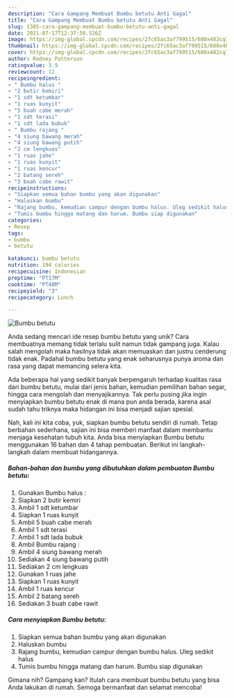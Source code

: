 ```yaml
---
description: "Cara Gampang Membuat Bumbu betutu Anti Gagal"
title: "Cara Gampang Membuat Bumbu betutu Anti Gagal"
slug: 1305-cara-gampang-membuat-bumbu-betutu-anti-gagal
date: 2021-07-17T12:37:50.526Z
image: https://img-global.cpcdn.com/recipes/2fc65ac3af799515/680x482cq70/bumbu-betutu-foto-resep-utama.jpg
thumbnail: https://img-global.cpcdn.com/recipes/2fc65ac3af799515/680x482cq70/bumbu-betutu-foto-resep-utama.jpg
cover: https://img-global.cpcdn.com/recipes/2fc65ac3af799515/680x482cq70/bumbu-betutu-foto-resep-utama.jpg
author: Rodney Patterson
ratingvalue: 3.9
reviewcount: 12
recipeingredient:
- " Bumbu halus "
- "2 butir kemiri"
- "1 sdt ketumbar"
- "1 ruas kunyit"
- "5 buah cabe merah"
- "1 sdt terasi"
- "1 sdt lada bubuk"
- " Bumbu rajang "
- "4 siung bawang merah"
- "4 siung bawang putih"
- "2 cm lengkuas"
- "1 ruas jahe"
- "1 ruas kunyit"
- "1 ruas kencur"
- "2 batang sereh"
- "3 buah cabe rawit"
recipeinstructions:
- "Siapkan semua bahan bumbu yang akan digunakan"
- "Haluskan bumbu"
- "Rajang bumbu, kemudian campur dengan bumbu halus. Uleg sedikit halus"
- "Tumis bumbu hingga matang dan harum. Bumbu siap digunakan"
categories:
- Resep
tags:
- bumbu
- betutu

katakunci: bumbu betutu 
nutrition: 194 calories
recipecuisine: Indonesian
preptime: "PT17M"
cooktime: "PT48M"
recipeyield: "3"
recipecategory: Lunch

---
```



![Bumbu betutu](https://img-global.cpcdn.com/recipes/2fc65ac3af799515/680x482cq70/bumbu-betutu-foto-resep-utama.jpg)

Anda sedang mencari ide resep bumbu betutu yang unik? Cara membuatnya memang tidak terlalu sulit namun tidak gampang juga. Kalau salah mengolah maka hasilnya tidak akan memuaskan dan justru cenderung tidak enak. Padahal bumbu betutu yang enak seharusnya punya aroma dan rasa yang dapat memancing selera kita.

Ada beberapa hal yang sedikit banyak berpengaruh terhadap kualitas rasa dari bumbu betutu, mulai dari jenis bahan, kemudian pemilihan bahan segar, hingga cara mengolah dan menyajikannya. Tak perlu pusing jika ingin menyiapkan bumbu betutu enak di mana pun anda berada, karena asal sudah tahu triknya maka hidangan ini bisa menjadi sajian spesial.




Nah, kali ini kita coba, yuk, siapkan bumbu betutu sendiri di rumah. Tetap berbahan sederhana, sajian ini bisa memberi manfaat dalam membantu menjaga kesehatan tubuh kita. Anda bisa menyiapkan Bumbu betutu menggunakan 16 bahan dan 4 tahap pembuatan. Berikut ini langkah-langkah dalam membuat hidangannya.

<!--inarticleads1-->

##### Bahan-bahan dan bumbu yang dibutuhkan dalam pembuatan Bumbu betutu:

1. Gunakan  Bumbu halus :
1. Siapkan 2 butir kemiri
1. Ambil 1 sdt ketumbar
1. Siapkan 1 ruas kunyit
1. Ambil 5 buah cabe merah
1. Ambil 1 sdt terasi
1. Ambil 1 sdt lada bubuk
1. Ambil  Bumbu rajang :
1. Ambil 4 siung bawang merah
1. Sediakan 4 siung bawang putih
1. Sediakan 2 cm lengkuas
1. Gunakan 1 ruas jahe
1. Siapkan 1 ruas kunyit
1. Ambil 1 ruas kencur
1. Ambil 2 batang sereh
1. Sediakan 3 buah cabe rawit




<!--inarticleads2-->

##### Cara menyiapkan Bumbu betutu:

1. Siapkan semua bahan bumbu yang akan digunakan
1. Haluskan bumbu
1. Rajang bumbu, kemudian campur dengan bumbu halus. Uleg sedikit halus
1. Tumis bumbu hingga matang dan harum. Bumbu siap digunakan




Gimana nih? Gampang kan? Itulah cara membuat bumbu betutu yang bisa Anda lakukan di rumah. Semoga bermanfaat dan selamat mencoba!
